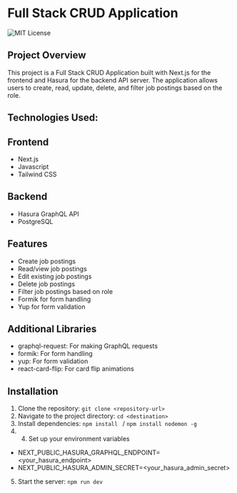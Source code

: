 # Full Stack CRUD Application

![MIT License](3.gif)
## Project Overview

This project is a Full Stack CRUD Application built with Next.js for the frontend and Hasura for the backend API server. The application allows users to create, read, update, delete, and filter job postings based on the role.

## Technologies Used:

## Frontend

- Next.js
- Javascript
- Tailwind CSS

## Backend

- Hasura GraphQL API
- PostgreSQL

## Features

- Create job postings
- Read/view job postings
- Edit existing job postings
- Delete job postings
- Filter job postings based on role
- Formik for form handling
- Yup for form validation

## Additional Libraries

- graphql-request: For making GraphQL requests
- formik: For form handling
- yup: For form validation
- react-card-flip: For card flip animations


## Installation

1. Clone the repository: `git clone <repository-url>`
2. Navigate to the project directory: `cd <destination>`
3. Install dependencies: `npm install ` / `npm install nodemon -g`
4. 4. Set up your environment variables
  - NEXT_PUBLIC_HASURA_GRAPHQL_ENDPOINT=<your_hasura_endpoint>
  - NEXT_PUBLIC_HASURA_ADMIN_SECRET=<your_hasura_admin_secret>
5. Start the server: `npm run dev`


